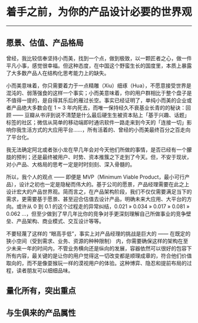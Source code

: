 # 着手之前，为你的产品设计必要的世界观

---

## 愿景、估值、产品格局

曾经，我比较信奉坚持小而美，找到一个点，做到极致，以一颗匠者之心，做一件平凡小事，感觉很幸福。但这种态度，在中国这个野蛮生长的国度里，本质上暴露了大多数产品人在结构化思考能力上的缺失。

小而美意味着，你只需要着力于一点精雕（Xiu）细琢（Hua），不愿意接受世界是混沌的、弱落强食的这样一个事实；小而美意味着，你的用户群相比于整个盘子是不值得一提的，是自得其乐后的雁过长空。事实已经证明了，单纯小而美的企业或者产品绝大多数会在 1 ~ 3 年内死去，而唯一保持经久不衰基业长青的的秘诀：回顾 —— 豆瓣从书评到说不清楚是什么最后硬生生被资本贴上「基于兴趣、话题」标签的社区；微信从简单的移动端即时通讯软件一路走来到今天的「连接一切」影响你我生活方式的大应用平台……，所有活着的、曾经的小而美最终百分之百走向了平台化。

我无法确定阿北或者张小龙在早几年会对今天他们所做的事情，是否已经有一个朦胧的预判；还是最终被用户、时势、资本推簇之下走到了今天。但，不安于现状，对小产品、大格局的思考一定是时时刻刻、深入骨髓的。

所以，我个人的观点 —— 即便是 MVP（Minimum Viable Product，最小可行产品），设计之初也一定是隐秘而伟大的。基于公司的愿景，产品经理需要在此之上设计宏大的产品世界观。简而言之，在产品架构阶段，我们不仅仅需要满足当下的需求，更需要基于愿景、甚至迎合估值去设计产品，明确未来大应用、大平台的方向。或许从 0 到 0.1 的这个过程走的异常纠结，0.021 » 0.034 » 0.017 » 0.081 » 0.062 …，但至少做到了早几年比你的竞争对手更深刻理解自己所做事业的竞争壁垒、产品架构、商业模式、交互设计等等。

不要轻蔑了这样的 “眼高手低”，事实上对产品经理的挑战是巨大的 —— 在既定的狭小空间（受到需求、业务、资源的种种限制） 内，你需要确保这样的架构在至少未来一年的时间内，不管业务横向还是纵向的发展，容器依然可以很好的包容下所有内容，最关键的是让你的用户觉得这一切改变都是顺理成章的，符合他们价值取向的，而不是像耍猴玩一样的漠视用户的体验。这种博弈、隐忍和提前布局的过程，读者朋友可以细细品味。


## 量化所有，突出重点


## 与生俱来的产品属性
